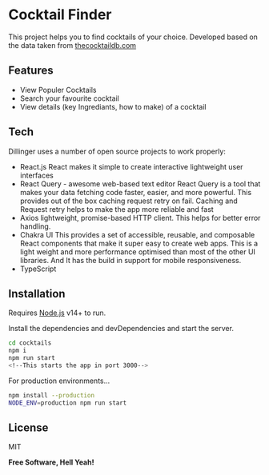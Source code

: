 # Cocktail Finder

This project helps you to find cocktails of your choice. Developed based on the data taken from [thecocktaildb.com](https://www.thecocktaildb.com/api.php)

## Features
- View Populer Cocktails
- Search your favourite cocktail
- View details (key Ingrediants, how to make) of a cocktail

## Tech

Dillinger uses a number of open source projects to work properly:

- React.js
  React makes it simple to create interactive lightweight user interfaces
- React Query - awesome web-based text editor
  React Query is a tool that makes your data fetching code faster, easier, and more powerful. This provides out of the box caching request retry on fail. Caching and Request retry helps to make the app more reliable and fast
- Axios
  lightweight, promise-based HTTP client. This helps for better error handling.
- Chakra UI
  This provides a set of accessible, reusable, and composable React components that make it super easy to create web apps. This is a light weight and more performance optimised than most of the other UI libraries. And It has the build in support for mobile responsiveness.
- TypeScript

## Installation

Requires [Node.js](https://nodejs.org/) v14+ to run.

Install the dependencies and devDependencies and start the server.

```sh
cd cocktails
npm i
npm run start
<!--This starts the app in port 3000-->
```

For production environments...

```sh
npm install --production
NODE_ENV=production npm run start
```

## License
MIT

**Free Software, Hell Yeah!**

